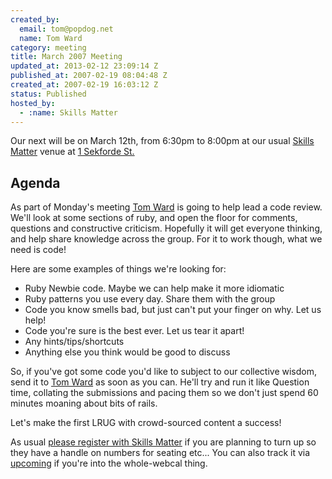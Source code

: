 ```yaml
--- 
created_by: 
  email: tom@popdog.net
  name: Tom Ward
category: meeting
title: March 2007 Meeting
updated_at: 2013-02-12 23:09:14 Z
published_at: 2007-02-19 08:04:48 Z
created_at: 2007-02-19 16:03:12 Z
status: Published
hosted_by:
  - :name: Skills Matter
---
```


Our next will be on March 12th, from 6:30pm to 8:00pm at our usual [Skills Matter](http://www.skillsmatter.com/) venue at [1 Sekforde St.](http://maps.google.co.uk/maps?f=q&hl=en&q=EC1R+0BE&layer=&ie=UTF8&z=16&om=1&iwloc=addr)

## Agenda

As part of Monday's meeting [Tom Ward](mailto:tom@popdog.net) is going to help lead a code review. We'll look at some sections of ruby, and open the floor for comments, questions and constructive criticism.  Hopefully it will get everyone thinking, and help share knowledge across the group.  For it to work though, what we need is code!

Here are some examples of things we're looking for:

* Ruby Newbie code.  Maybe we can help make it more idiomatic
* Ruby patterns you use every day.  Share them with the group
* Code you know smells bad, but just can't put your finger on why.  Let us help!
* Code you're sure is the best ever.  Let us tear it apart!
* Any hints/tips/shortcuts
* Anything else you think would be good to discuss

So, if you've got some code you'd like to subject to our collective wisdom, send it to [Tom Ward](mailto:tom@popdog.net) as soon as you can.  He'll try and run it like Question time, collating the submissions and pacing them so we don't just spend 60 minutes moaning about bits of rails.

Let's make the first LRUG with crowd-sourced content a success!

As usual [please register with Skills Matter](http://skillsmatter.com/lrug) if you are planning to turn up so they have a handle on numbers for seating etc...  You can also track it via [upcoming](http://upcoming.org/event/160473) if you're into the whole-webcal thing.
